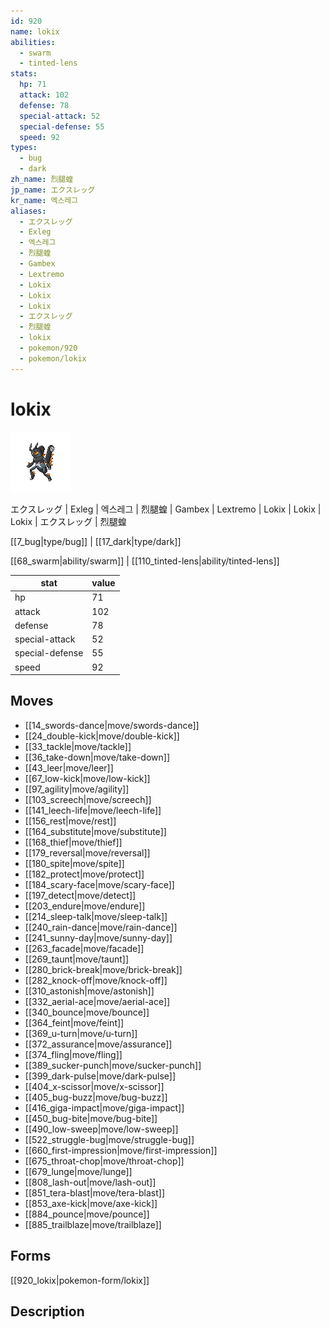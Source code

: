 ```yaml
---
id: 920
name: lokix
abilities:
  - swarm
  - tinted-lens
stats:
  hp: 71
  attack: 102
  defense: 78
  special-attack: 52
  special-defense: 55
  speed: 92
types:
  - bug
  - dark
zh_name: 烈腿蝗
jp_name: エクスレッグ
kr_name: 엑스레그
aliases:
  - エクスレッグ
  - Exleg
  - 엑스레그
  - 烈腿蝗
  - Gambex
  - Lextremo
  - Lokix
  - Lokix
  - Lokix
  - エクスレッグ
  - 烈腿蝗
  - lokix
  - pokemon/920
  - pokemon/lokix
---
```

# lokix

![](https://raw.githubusercontent.com/PokeAPI/sprites/master/sprites/pokemon/920.png)

エクスレッグ | Exleg | 엑스레그 | 烈腿蝗 | Gambex | Lextremo | Lokix | Lokix | Lokix | エクスレッグ | 烈腿蝗

[[7_bug|type/bug]] | [[17_dark|type/dark]]

[[68_swarm|ability/swarm]] | [[110_tinted-lens|ability/tinted-lens]]

|stat|value|
|---|---|
|hp|71|
|attack|102|
|defense|78|
|special-attack|52|
|special-defense|55|
|speed|92|


## Moves

- [[14_swords-dance|move/swords-dance]]
- [[24_double-kick|move/double-kick]]
- [[33_tackle|move/tackle]]
- [[36_take-down|move/take-down]]
- [[43_leer|move/leer]]
- [[67_low-kick|move/low-kick]]
- [[97_agility|move/agility]]
- [[103_screech|move/screech]]
- [[141_leech-life|move/leech-life]]
- [[156_rest|move/rest]]
- [[164_substitute|move/substitute]]
- [[168_thief|move/thief]]
- [[179_reversal|move/reversal]]
- [[180_spite|move/spite]]
- [[182_protect|move/protect]]
- [[184_scary-face|move/scary-face]]
- [[197_detect|move/detect]]
- [[203_endure|move/endure]]
- [[214_sleep-talk|move/sleep-talk]]
- [[240_rain-dance|move/rain-dance]]
- [[241_sunny-day|move/sunny-day]]
- [[263_facade|move/facade]]
- [[269_taunt|move/taunt]]
- [[280_brick-break|move/brick-break]]
- [[282_knock-off|move/knock-off]]
- [[310_astonish|move/astonish]]
- [[332_aerial-ace|move/aerial-ace]]
- [[340_bounce|move/bounce]]
- [[364_feint|move/feint]]
- [[369_u-turn|move/u-turn]]
- [[372_assurance|move/assurance]]
- [[374_fling|move/fling]]
- [[389_sucker-punch|move/sucker-punch]]
- [[399_dark-pulse|move/dark-pulse]]
- [[404_x-scissor|move/x-scissor]]
- [[405_bug-buzz|move/bug-buzz]]
- [[416_giga-impact|move/giga-impact]]
- [[450_bug-bite|move/bug-bite]]
- [[490_low-sweep|move/low-sweep]]
- [[522_struggle-bug|move/struggle-bug]]
- [[660_first-impression|move/first-impression]]
- [[675_throat-chop|move/throat-chop]]
- [[679_lunge|move/lunge]]
- [[808_lash-out|move/lash-out]]
- [[851_tera-blast|move/tera-blast]]
- [[853_axe-kick|move/axe-kick]]
- [[884_pounce|move/pounce]]
- [[885_trailblaze|move/trailblaze]]

## Forms



[[920_lokix|pokemon-form/lokix]]

## Description



